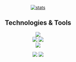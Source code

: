 <div align=center>  
  
[![stats](https://github-readme-stats.vercel.app/api?username=jhj960918&show_icons=true)](https://github.com/anuraghazra/github-readme-stats)  

## Technologies & Tools  
![](https://img.shields.io/badge/Code-Java-informational?style=flat&logo=Java&logoColor=white&color=2bbc8a)  
![](https://img.shields.io/badge/Tools-MySQL-informational?style=flat&logo=MySQL&logoColor=white&color=2bbc8a)
![](https://img.shields.io/badge/Framework-Springboot-informational?style=flat&logo=Spring&color=white&color=2bbc8a)  
![](https://img.shields.io/badge/Framework-vue-informational?style=flat&logo=Vue&logoColor=white&color=2bbc8a)  
  
<img src="https://img.shields.io/badge/Java-3DDC84?style=flat-square&logo=Java&logoColor=white"/>
<img src="https://img.shields.io/badge/JPA-3DDC84?style=flat-square&logo=Jpa&logoColor=white"/>
</div>
